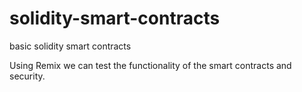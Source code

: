 # solidity-smart-contracts
basic solidity smart contracts

Using Remix we can test the functionality of the smart contracts and security.
